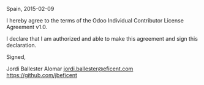 Spain, 2015-02-09

I hereby agree to the terms of the Odoo Individual Contributor License Agreement v1.0.

I declare that I am authorized and able to make this agreement and sign this declaration.

Signed,

Jordi Ballester Alomar jordi.ballester@eficent.com https://github.com/jbeficent